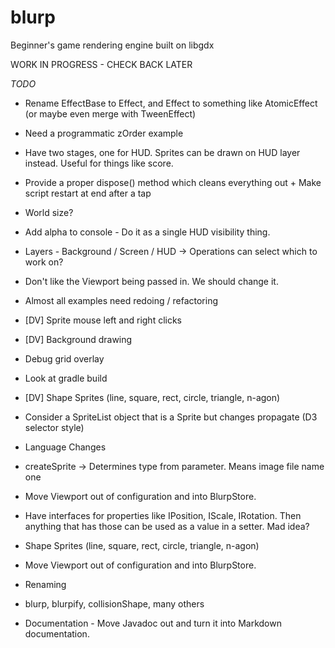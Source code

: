 # blurp
Beginner's game rendering engine built on libgdx

WORK IN PROGRESS - CHECK BACK LATER

*TODO*
* Rename EffectBase to Effect, and Effect to something like AtomicEffect (or maybe even merge with TweenEffect)
* Need a programmatic zOrder example
* Have two stages, one for HUD. Sprites can be drawn on HUD layer instead. Useful for things like score.
* Provide a proper dispose() method which cleans everything out + Make script restart at end after a tap
* World size?
* Add alpha to console - Do it as a single HUD visibility thing.
* Layers - Background / Screen / HUD -> Operations can select which to work on?

* Don't like the Viewport being passed in. We should change it.
* Almost all examples need redoing / refactoring
* [DV] Sprite mouse left and right clicks
* [DV] Background drawing

* Debug grid overlay
* Look at gradle build

* [DV] Shape Sprites (line, square, rect, circle, triangle, n-agon)

* Consider a SpriteList object that is a Sprite but changes propagate (D3 selector style)
* Language Changes
*   createSprite -> Determines type from parameter. Means image file name one
* Move Viewport out of configuration and into BlurpStore.
* Have interfaces for properties like IPosition, IScale, IRotation. Then anything that has those can be used as a value in a setter. Mad idea?
* Shape Sprites (line, square, rect, circle, triangle, n-agon)
* Move Viewport out of configuration and into BlurpStore.
* Renaming
*   blurp, blurpify, collisionShape, many others
* Documentation - Move Javadoc out and turn it into Markdown documentation.


